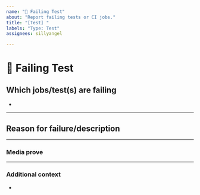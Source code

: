 ```yaml
---
name: "💉 Failing Test"
about: "Report failing tests or CI jobs."
title: "[Test] "
labels: "Type: Test"
assignees: sillyangel

---
```


# **💉 Failing Test**

## **Which jobs/test(s) are failing**
<!-- The CI jobs or tests that are failing -->

*

---

## **Reason for failure/description**
<!-- Try to describe why the test is failing or what are we missing to make it pass. -->

---

### **Media prove**
<!-- If applicable, add screenshots or videos to help explain your problem. -->

---

### **Additional context**
<!-- Add any other context or additional information about the problem here. -->

*

<!--📛📛📛📛📛📛📛📛📛📛📛📛📛📛📛📛📛📛📛📛📛📛📛📛📛📛📛📛📛📛

Oh hi there! 😄

To expedite issue processing please search open and closed issues before submitting a new one.
Please read our Rules of Conduct at this repository's `.github/CODE_OF_CONDUCT.md`

📛📛📛📛📛📛📛📛📛📛📛📛📛📛📛📛📛📛📛📛📛📛📛📛📛📛📛📛📛📛📛📛-->